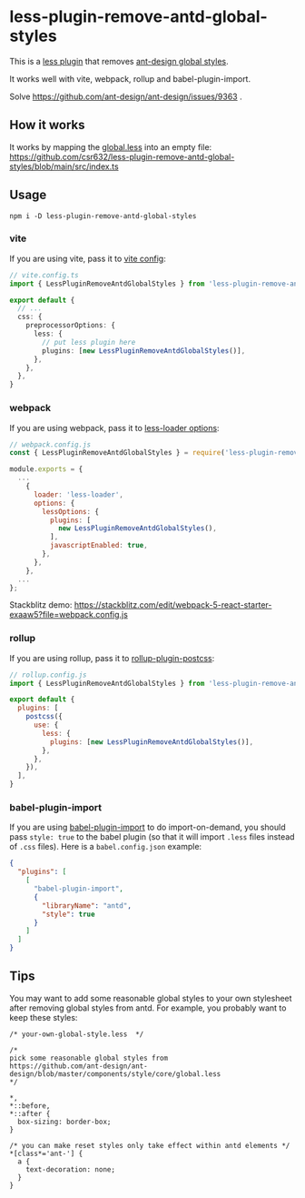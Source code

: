 # less-plugin-remove-antd-global-styles

This is a [less plugin](https://lesscss.org/tools/#plugins) that removes [ant-design global styles](https://github.com/ant-design/ant-design/blob/master/components/style/core/global.less).

It works well with vite, webpack, rollup and babel-plugin-import.

Solve https://github.com/ant-design/ant-design/issues/9363 .

## How it works

It works by mapping the [global.less](https://github.com/ant-design/ant-design/blob/master/components/style/core/global.less) into an empty file: https://github.com/csr632/less-plugin-remove-antd-global-styles/blob/main/src/index.ts

## Usage

```
npm i -D less-plugin-remove-antd-global-styles
```

### vite

If you are using vite, pass it to [vite config](https://vitejs.dev/config/shared-options.html#css-preprocessoroptions):

```ts
// vite.config.ts
import { LessPluginRemoveAntdGlobalStyles } from 'less-plugin-remove-antd-global-styles'

export default {
  // ...
  css: {
    preprocessorOptions: {
      less: {
        // put less plugin here
        plugins: [new LessPluginRemoveAntdGlobalStyles()],
      },
    },
  },
}
```

### webpack

If you are using webpack, pass it to [less-loader options](https://webpack.js.org/loaders/less-loader/#plugins):

```js
// webpack.config.js
const { LessPluginRemoveAntdGlobalStyles } = require('less-plugin-remove-antd-global-styles');

module.exports = {
  ...
    {
      loader: 'less-loader',
      options: {
        lessOptions: {
          plugins: [
            new LessPluginRemoveAntdGlobalStyles(),
          ],
          javascriptEnabled: true,
        },
      },
    },
  ...
};
```

Stackblitz demo: https://stackblitz.com/edit/webpack-5-react-starter-exaaw5?file=webpack.config.js

### rollup

If you are using rollup, pass it to [rollup-plugin-postcss](https://www.npmjs.com/package/rollup-plugin-postcss):

```js
// rollup.config.js
import { LessPluginRemoveAntdGlobalStyles } from 'less-plugin-remove-antd-global-styles'

export default {
  plugins: [
    postcss({
      use: {
        less: {
          plugins: [new LessPluginRemoveAntdGlobalStyles()],
        },
      },
    }),
  ],
}
```

### babel-plugin-import

If you are using [babel-plugin-import](https://github.com/umijs/babel-plugin-import) to do import-on-demand, you should pass `style: true` to the babel plugin (so that it will import `.less` files instead of `.css` files). Here is a `babel.config.json` example:

```json
{
  "plugins": [
    [
      "babel-plugin-import",
      {
        "libraryName": "antd",
        "style": true
      }
    ]
  ]
}
```

## Tips

You may want to add some reasonable global styles to your own stylesheet after removing global styles from antd. For example, you probably want to keep these styles:

```less
/* your-own-global-style.less  */

/* 
pick some reasonable global styles from
https://github.com/ant-design/ant-design/blob/master/components/style/core/global.less
*/

*,
*::before,
*::after {
  box-sizing: border-box;
}

/* you can make reset styles only take effect within antd elements */
*[class*='ant-'] {
  a {
    text-decoration: none;
  }
}
```

